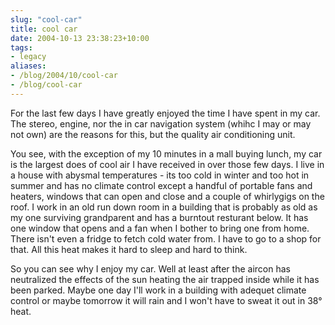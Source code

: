 ```yaml
---
slug: "cool-car"
title: cool car
date: 2004-10-13 23:38:23+10:00
tags:
- legacy
aliases:
- /blog/2004/10/cool-car
- /blog/cool-car
---
```


For the last few days I have greatly enjoyed the time I have spent in my car. The stereo, engine, nor the in car navigation system (whihc I may or may not own) are the reasons for this, but the quality air conditioning unit.

You see, with the exception of my 10 minutes in a mall buying lunch, my car is the largest does of cool air I have received in over those few days. I live in a house with abysmal temperatures - its too cold in winter and too hot in summer and has no climate control except a handful of portable fans and heaters, windows that can open and close and a couple of whirlygigs on the roof. I work in an old run down room in a building that is probably as old as my one surviving grandparent and has a burntout resturant below. It has one window that opens and a fan when I bother to bring one from home. There isn't even a fridge to fetch cold water from. I have to go to a shop for that. All this heat makes it hard to sleep and hard to think.

So you can see why I enjoy my car. Well at least after the aircon has neutralized the effects of the sun heating the air trapped inside while it has been parked. Maybe one day I'll work in a building with adequet climate control or maybe tomorrow it will rain and I won't have to sweat it out in 38&deg; heat.
